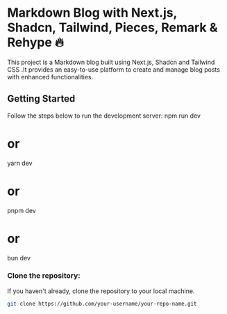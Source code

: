 # Markdown Blog with Next.js, Shadcn, Tailwind, Pieces, Remark & Rehype 🔥

This project is a Markdown blog built using Next.js, Shadcn and Tailwind CSS .It provides an easy-to-use platform to create and manage blog posts with enhanced functionalities.

## Getting Started

Follow the steps below to run the development server:
npm run dev
# or
yarn dev
# or
pnpm dev
# or
bun dev

### Clone the repository:
   If you haven't already, clone the repository to your local machine.

   ```bash
   git clone https://github.com/your-username/your-repo-name.git
